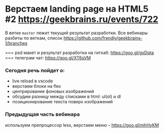 # Верстаем landing page на HTML5 #2 https://geekbrains.ru/events/722

В ветке `master` лежит текущий результат разработки.
Все вебинары разбиты по веткам, список https://github.com/frendly/geekbrains-1/branches

=== psd макет и результат разработки на гитхаб: https://goo.gl/gxDqta
=== телеграм чат: https://goo.gl/XT6sVM

### Сегодня речь пойдет о:
* live reload в vscode
* верстаем блоки на flex
* центрирование фоновых изображений
* обсудим разницу между списками в html: ul(ol) и dl
* позиционирование текста поверх изображений

### Предыдущая часть вебинара
используем препроцессор less, верстаем меню – https://goo.gl/mhHyKM